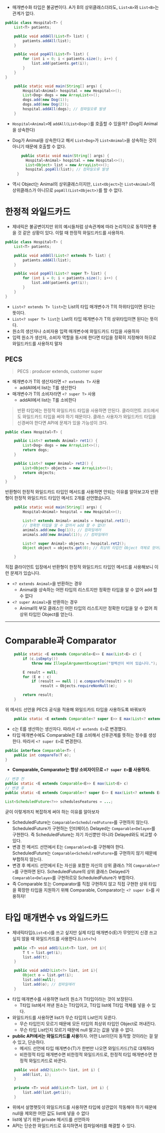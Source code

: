- 매개변수화 타입은 불공변이다. A가 B의 상위클래스더라도, `List<A>`와 `List<B>`는 관계가 없다.
```java
public class Hospital<T> {
    List<T> patients;

    public void addAll(List<T> list) {
        patients.addAll(list);
    }

    public void popAll(List<T> list) {
        for (int i = 0; i < patients.size(); i++) {
            list.add(patients.get(i));
        }
    }
}
```
```java
    public static void main(String[] args) {
        Hospital<Animal> hospital = new Hospital<>();
        List<Dog> dogs = new ArrayList<>();
        dogs.add(new Dog(1));
        dogs.add(new Dog(2));
        hospital.addAll(dogs); // 컴파일오류 발생
    }
```
- `Hospital<Animal>`에 `addAll(List<Dog>)`를 호출할 수 있을까? (Dog이 Animal을 상속한다)
- Dog가 Animal을 상속한다고 해서 `List<Dog>`가 `List<Animal>`을 상속하는 것이 아니기 때문에 호출할 수 없다.

  ```java
      public static void main(String[] args) {
        Hospital<Animal> hospital = new Hospital<>();
        List<Object> list = new ArrayList<>();
        hospital.popAll(list); // 컴파일오류 발생
    }
  ```
- 역시 Object는 Animal의 상위클래스이지만, `List<Object>`는 `List<Animal>`의 상위클래스가 아니므로 `popAll(List<Object>)`를 할 수 없다. 

# 한정적 와일드카드
- 제네릭은 불공변이지만 위의 예시들처럼 상속관계에 따라 논리적으로 동작하면 좋을 것 같은 상황이 있다. 이럴 때 한정적 와일드카드를 사용하자.
```java
public class Hospital<T> {
    List<T> patients;

    public void addAll(List<? extends T> list) {
        patients.addAll(list);
    }

    public void popAll(List<? super T> list) {
        for (int i = 0; i < patients.size(); i++) {
            list.add(patients.get(i));
        }
    }
}
```
- `List<? extends T> list>`는 List의 타입 매개변수가 T의 하위타입이면 된다는 뜻이다.
- `List<? super T> list`는 List의 타입 매개변수가 T의 상위타입이면 된다는 뜻이다.
- 원소의 생산자나 소비자용 입력 매개변수에 와일드카드 타입을 사용하자
- 입력 원소가 생산자, 소비자 역할을 동시에 한다면 타입을 정확히 지정해야 하므로 와일드카드를 사용하지 말자

## PECS

> PECS : producer extends, customer super

- 매개변수가 T의 생산자라면 `<? extends T>` 사용
  - addAll에서 list는 T를 생산한다
- 매개변수가 T의 소비자라면 `<? super T>` 사용
  - addAll에서 list는 T를 소비한다

> 반환 타입에는 한정적 와일드카드 타입을 사용하면 안된다. 클라이언트 코드에서도 와일드카드 타입을 써야 하기 때문이다. 클래스 사용자가 와일드카드 타입을 신경써야 한다면 API에 문제가 있을 가능성이 크다.
```java
public class Hospital<T> {

    public List<? extends Animal> ret1() {
        List<Dog> dogs = new ArrayList<>();
        return dogs;
    }

    public List<? super Animal> ret2() {
        List<Object> objects = new ArrayList<>();
        return objects;
    }
}
```
반환형이 한정적 와일드카드 타입인 메서드를 사용하면 안되는 이유를 알아보고자 반환형이 한정적 와일드카드 타입인 메서드 2개를 선언했습니다.
```java
    public static void main(String[] args) {
        Hospital<Animal> hospital = new Hospital<>();

        List<? extends Animal> animals = hospital.ret1();
        // 정확한 타입을 알 수 없어서 add 할 수 없다!
        animals.add(new Dog(1)); // 컴파일에러
        animals.add(new Animal(1)); // 컴파일에러

        List<? super Animal> objects = hospital.ret2();
        Object object = objects.get(0); // 최상위 타입인 Object 객체로 얻어진다

    }
```
직접 클라이언트 입장에서 반환형이 한정적 와일드카드 타입인 메서드를 사용해보니 이런 문제가 있습니다.
- `<? extends Animal>`을 반환하는 경우
  - Animal을 상속하는 어떤 타입의 리스트지만 정확한 타입을 알 수 없어 add 할 수 없다
- `<? super Animal>`을 반환하는 경우
  - Animal의 부모 클래스인 어떤 타입의 리스트지만 정확한 타입을 알 수 없어 최상위 타입인 Object를 얻는다. 

---

# Comparable과 Comparator 

```java
    public static <E extends Comparable<E>> E max(List<E> c) {
        if (c.isEmpty())
            throw new IllegalArgumentException("컬렉션이 비어 있습니다.");

        E result = null;
        for (E e : c)
            if (result == null || e.compareTo(result) > 0)
                result = Objects.requireNonNull(e);

        return result;
    }
```
위 메서드 선언을 PECS 공식을 적용해 와일드카드 타입을 사용하도록 바꿔보자
```java
    public static <E extends Comparable<? super E>> E max(List<? extends E> c)
```
- c는 E를 생산하는 생산자다. 따라서 `<? extends E>`로 변경했다.
- 타입 매개변수에도 Comparable은 E를 소비해서 선후관계를 뜻하는 정수를 생성한다. 따라서 `<? super E>`로 변경한다. 
```java
public interface Comparable<T> {
    public int compareTo(T o);
}
```
- **Comparable, Comparator는 항상 소비자이므로 `<? super E>`를 사용하자.**

```java
// 변경 전 
public static <E extends Comparable<E>> E max(List<E> c)
// 변경 후
public static <E extends Comparable<? super E>> E max(List<? extends E> c)

List<ScheduledFuture<?>> schedulesFeatures = ...;
```
굳이 이렇게까지 복잡하게 써야 하는 이유를 알아보자
- ScheduledFuture는 `Comparable<SchedulredFuture>`를 구현하지 않는다. ScheduledFuture가 구현하는 인터페이스 Delayed는 `Comparable<Delaye>`를 구현한다. 즉 ScheduledFuture는 자기 자신뿐만 아니라 Delayed와도 비교할 수 있다.
- 변경 전 메서드 선언에서 E는 `Comparable<E>`를 구현해야 한다. ScheduledFuture는 `Comparable<SchedulredFuture>`를 구현하지 않기 때문에 부합하지 않는다.
- 변경 후 메서드 선언에서 E는 자신을 포함한 자신의 상위 클래스 ?의 `Comparable<?>`를 구현하면 된다. ScheduledFuture의 상위 클래스 Delayed가 `Comparable<Delaye>`를 구현하르모 ScheduledFuture가 부합하다.
- 즉 Comparable 또는 Comparator를 직접 구현하지 않고 직접 구현한 상위 타입을 확장한 타입을 지원하기 위해 Comparable, Comparator는 `<? super E>`를 사용하자!

# 타입 매개변수 vs 와일드카드
- 제네릭타입(`List<E>`)를 쓰고 싶지만 실제 타입 매개변수(E)가 무엇인지 신경 쓰고 싶지 않을 때 와일드카드를 사용한다.(`List<?>`)
```java
    public <T> void add1(List<T> list, int i){
        T t = list.get(i);
        list.add(t);
    }

    public void add2(List<?> list, int i){
        Object o = list.get(i);
        list.add(null);
        list.add(o); // 컴파일에러
    }
```
- 타입 매개변수를 사용하면 list의 원소가 T타입이라는 것이 보장된다.
  - T타입 list에서 꺼낸 원소는 T타입이고, T타입 list에 T타입 객체를 넣을 수 있다.
- 와일드카드를 사용하면 list가 무슨 타입의 List인지 모른다.
  - 무슨 타입인지 모르기 때문에 모든 타입의 최상위 타입인 Object로 꺼내진다.
  - 무슨 타입 List인지 모르기 때문에 null 말고는 값을 넣을 수 없다.
- **public API에서는 와일드카드를 사용**하자. 어떤 List이던지 동작할 것이라는 걸 알 수 있고, 단순하다.
  - 메서드 선언에 타입 매개변수(T)가 한번만 나오면 와일드카드(?)로 대체하라
  - 비한정적 타입 매개변수면 비한정적 와일드카드로, 한정적 타입 매개변수면 한정적 와일드카드로 바꾼다.
```java
    public void add2(List<?> list, int i) {
        add(list, i);
    }

    private <T> void add(List<T> list, int i) {
        list.add(list.get(i));
    }
```
- 위에서 설명햇듯이 와일드카드를 사용하면 타입에 상관없이 작동해야 하기 때문에 null을 제외한 어떤 값도 list에 넣을 수 없다
- list에 넣기 위한 private 메서드를 선언하자
- API는 단순한 와일드카드로 유지하면서 컴파일에러를 해결할 수 있다.


